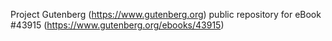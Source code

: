 Project Gutenberg (https://www.gutenberg.org) public repository for eBook #43915 (https://www.gutenberg.org/ebooks/43915)
